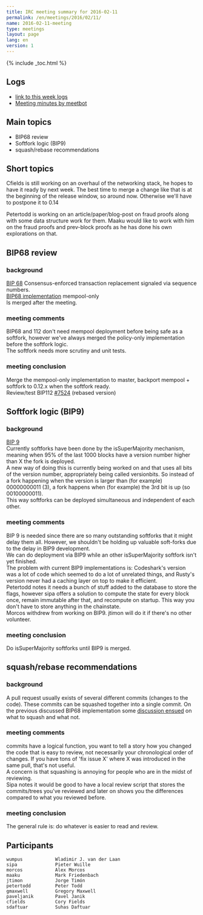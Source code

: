 ```yaml
---
title: IRC meeting summary for 2016-02-11
permalink: /en/meetings/2016/02/11/
name: 2016-02-11-meeting
type: meetings
layout: page
lang: en
version: 1
---
```

{% include _toc.html %}

## Logs

- [link to this week logs](http://ionstats.com/irc/ion-dev/logs/2016/02/11#l1455217245.0)  
- [Meeting minutes by meetbot](http://www.erisian.com.au/meetbot/ion-dev/2016/ion-dev.2016-02-11-19.00.html) 

## Main topics 

- BIP68 review  
- Softfork logic (BIP9)  
- squash/rebase recommendations

## Short topics

Cfields is still working on an overhaul of the networking stack, he hopes to have it ready by next week. The best time to merge a change like that is at the beginning of the release window, so around now. Otherwise we'll have to postpone it to 0.14

Petertodd is working on an article/paper/blog-post on fraud proofs along with some data structure work for them. Maaku would like to work with him on the fraud proofs and prev-block proofs as he has done his own explorations on that.

## BIP68 review

### background

[BIP 68](https://github.com/ion/bips/blob/master/bip-0068.mediawiki)  Consensus-enforced transaction replacement signaled via sequence numbers.  
[BIP68 implementation](https://github.com/ion/ion/pull/7184) mempool-only    
Is merged after the meeting.

### meeting comments

BIP68 and 112 don't need mempool deployment before being safe as a softfork, however we've always merged the policy-only implementation before the softfork logic.  
The softfork needs more scrutiny and unit tests. 

### meeting conclusion

Merge the mempool-only implementation to master, backport mempool + softfork to 0.12.x when the softfork ready.  
Review/test BIP112 [#7524](https://github.com/ion/ion/pull/7524) (rebased version)

## Softfork logic (BIP9)

### background

[BIP 9](https://github.com/ion/bips/blob/master/bip-0009.mediawiki)  
Currently softforks have been done by the isSuperMajority mechanism, meaning when 95% of the last 1000 blocks have a version number higher than X the fork is deployed.   
A new way of doing this is currently being worked on and that uses all bits of the version number, appropriately being called versionbits. 
So instead of a fork happening when the version is larger than (for example) 00000000011 (3), a fork happens when (for example) the 3rd bit is up (so 00100000011).   
This way softforks can be deployed simultaneous and independent of each other. 

### meeting comments

BIP 9 is needed since there are so many outstanding softforks that it might delay them all. However, we shouldn't be holding up valuable soft-forks due to the delay in BIP9 development.   
We can do deployment via BIP9 while an other isSuperMajority softfork isn't yet finished.  
The problem with current BIP9 implementations is: Codeshark's version was a lot of code which seemed to do a lot of unrelated things, and Rusty's version never had a caching layer on top to make it efficient.  
Petertodd notes it needs a bunch of stuff added to the database to store the flags, however sipa offers a solution to compute the state for every block once, remain immutable after that, and recompute on startup. This way you don't have to store anything in the chainstate.   
Morcos withdrew from working on BIP9. jtimon will do it if there's no other volunteer.

### meeting conclusion

Do isSuperMajority softforks until BIP9 is merged.

## squash/rebase recommendations

### background

A pull request usually exists of several different commits (changes to the code). These commits can be squashed together into a single commit. On the previous discussed BIP68 implementation some [discussion ensued](https://github.com/ion/ion/pull/7184#issuecomment-182594295) on what to squash and what not.

### meeting comments

commits have a logical function, you want to tell a story how you changed the code that is easy to review, not necessarily your chronological order of changes. If you have tons of 'fix issue X' where X was introduced in the same pull, that's not useful.  
A concern is that squashing is annoying for people who are in the midst of reviewing.  
Sipa notes it would be good to have a local review script that stores the commits/trees you've reviewed and later on shows you the differences compared to what you reviewed before.

### meeting conclusion

The general rule is: do whatever is easier to read and review.

## Participants

    wumpus            Wladimir J. van der Laan  
    sipa              Pieter Wuille  
    morcos            Alex Morcos  
    maaku             Mark Friedenbach  
    jtimon            Jorge Timón  
    petertodd         Peter Todd  
    gmaxwell          Gregory Maxwell  
    paveljanik        Pavel Janik  
    cfields           Cory Fields  
    sdaftuar          Suhas Daftuar  
